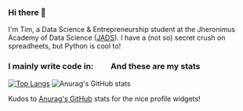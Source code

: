### Hi there 👋
I'm Tim, a Data Science & Entrepreneurship student at the Jheronimus Academy of Data Science ([JADS](https://www.jads.nl/)).
I have a (not so) secret crush on spreadheets, but Python is cool to!


### I mainly write code in:&nbsp;&nbsp;&nbsp;&nbsp;&nbsp;&nbsp;&nbsp;&nbsp;&nbsp;And these are my stats
[![Top Langs](https://github-readme-stats.vercel.app/api/top-langs/?username=pjjongenelen&langs_count=5)](https://github.com/anuraghazra/github-readme-stats) ![Anurag's GitHub stats](https://github-readme-stats.vercel.app/api?username=pjjongenelen&show_icons=true&theme=radical)

Kudos to [Anurag's GitHub](https://github.com/anuraghazra/github-readme-stats) stats for the nice profile widgets!
